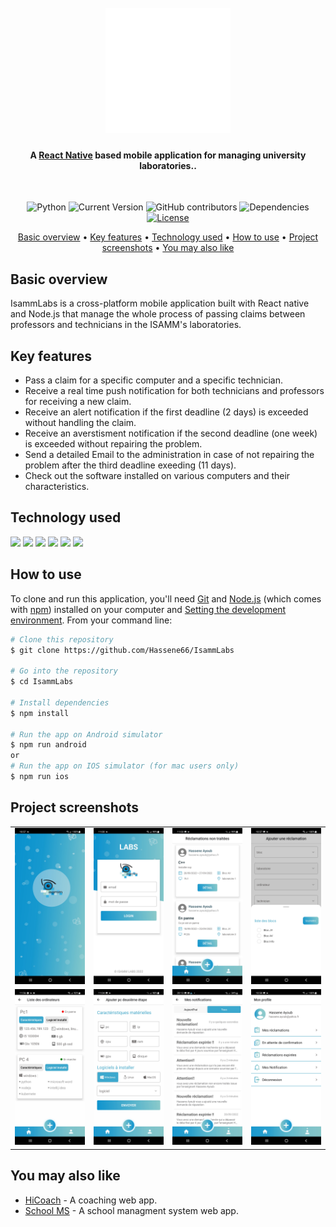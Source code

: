 <h1 align="center">
  <br/>
  <img src="./src/assets/bootsplash_logo@1,5x.png" alt="IsammLabs" width="200"/></a>
  <h4 align="center">A <a href="https://reactnative.dev/" target="_blank">React Native</a> based mobile application for managing university laboratories..</h4>
  <br/>
</h1>
<div align="center">


![Python](https://img.shields.io/badge/React--native-0.69.2-orange)
![Current Version](https://img.shields.io/badge/version-v1.0-blue)
![GitHub contributors](https://img.shields.io/github/contributors/Hassene66/IsammLabs)
![Dependencies](https://img.shields.io/badge/dependencies-up%20to%20date-brightgreen.svg)
[![License](https://img.shields.io/badge/license-MIT-blue.svg)](https://opensource.org/licenses/MIT)
</div>

<p align="center">
  <a href="#key-features">Basic overview</a> •
  <a href="#how-to-use">Key features</a> •
  <a href="#Technology-used">Technology used</a> •
  <a href="#How-to-use">How to use</a> •
  <a href="#Project-screenshots">Project screenshots</a> •
  <a href="#You-may-also-like">You may also like</a>
  
</p>

## Basic overview
IsammLabs is a cross-platform mobile application built with React native and Node.js that manage the whole process of passing claims between professors and technicians in the ISAMM's laboratories.

## Key features
* Pass a claim for a specific computer and a specific technician.
* Receive a real time push notification for both technicians and professors for receiving a new claim.
* Receive an alert notification if the first deadline (2 days) is exceeded without handling the claim.
* Receive an averstisment notification if the second deadline (one week) is exceeded without repairing the problem.
* Send a detailed Email to the administration in case of not repairing the problem after the third deadline exeeding (11 days).
* Check out the software installed on various computers and their characteristics.

## Technology used

<p align="left">
  <img src="https://img.shields.io/badge/React_Native-20232A?style=for-the-badge&logo=react&logoColor=61DAFB" />
      <img src="https://img.shields.io/badge/JavaScript-323330?style=for-the-badge&logo=javascript&logoColor=F7DF1E" />
    <img src="https://img.shields.io/badge/node.js-6DA55F?style=for-the-badge&logo=node.js&logoColor=white" />
    <img src="https://img.shields.io/badge/express-%23000.svg?style=for-the-badge&logo=express&logoColor=white" />
    <img src="https://img.shields.io/badge/heroku-%23430098.svg?style=for-the-badge&logo=heroku&logoColor=white" />
    <img src="https://img.shields.io/badge/firebase cloud messaging-%23ED8B00.svg?style=for-the-badge&logo=firebase&logoColor=white" />
</p>

## How to use
To clone and run this application, you'll need [Git](https://git-scm.com) and [Node.js](https://nodejs.org/en/download/) (which comes with [npm](http://npmjs.com)) installed on your computer and [Setting the development environment](https://reactnative.dev/docs/environment-setup).
From your command line:
```bash
# Clone this repository
$ git clone https://github.com/Hassene66/IsammLabs

# Go into the repository
$ cd IsammLabs

# Install dependencies
$ npm install

# Run the app on Android simulator
$ npm run android
or
# Run the app on IOS simulator (for mac users only)
$ npm run ios
```




## Project screenshots


| | | | |
|:-------------------------:|:-------------------------:|:-------------------------:|:-------------------------:|
|<img width="200" alt="splashscreen" src="./screenshots/s1.jpg"> |  <img width="200" alt="login screen" src="./screenshots/s6.jpg">|<img width="200" alt="unprocessed claims screen" src="./screenshots/s7.jpg">|<img width="200" alt="add claim form (first step)" src="./screenshots/s3.jpg">  |  <img width="200" alt="add claim form (second step)" src="./screenshots/s4.jpg">|<img width="200" alt="all ISAMM blocs screen" src="./screenshots/s2.jpg">|
|<img width="200" alt="show computers stats" src="./screenshots/s9.jpg">  |  <img width="200" alt="add computer form" src="./screenshots/s8.jpg">|<img width="200" alt="add claim form (first step)" src="./screenshots/s10.jpg">|<img width="200" alt="teacher profile screen" src="./screenshots/s5.jpg">|

## You may also like

- [HiCoach](https://github.com/salimkazdaghli/Hicotech-Frontend) - A coaching web app.
- [School MS](https://github.com/amitmerchant1990/correo) - A school managment system web app.
